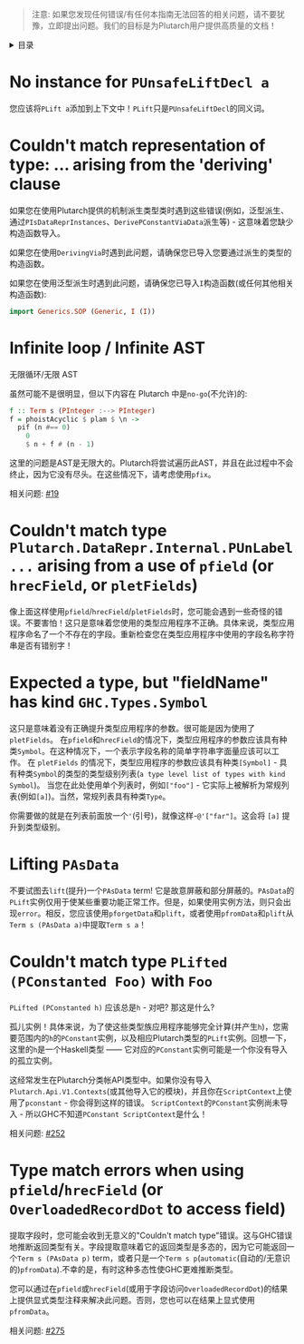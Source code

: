> 注意: 如果您发现任何错误/有任何本指南无法回答的相关问题，请不要犹豫，立即提出问题。我们的目标是为Plutarch用户提供高质量的文档！

<details>
<summary> 目录 </summary>

- [No instance for `PUnsafeLiftDecl a`](#no-instance-for-punsafeliftdecl-a)
- [Couldn't match representation of type: ... arising from the 'deriving' clause](#couldnt-match-representation-of-type--arising-from-the-deriving-clause)
- [Infinite loop / Infinite AST](#infinite-loop--infinite-ast)
- [Couldn't match type `Plutarch.DataRepr.Internal.PUnLabel ...` arising from a use of `pfield` (or `hrecField`, or `pletFields`)](#couldnt-match-type-plutarchdatareprinternalpunlabel--arising-from-a-use-of-pfield-or-hrecfield-or-pletfields)
- [Expected a type, but "fieldName" has kind `GHC.Types.Symbol`](#expected-a-type-but-fieldname-has-kind-ghctypessymbol)
- [Lifting `PAsData`](#lifting-pasdata)
- [Couldn't match type `PLifted (PConstanted Foo)` with `Foo`](#couldnt-match-type-plifted-pconstanted-foo-with-foo)
- [Type match errors when using `pfield`/`hrecField` (or `OverloadedRecordDot` to access field)](#type-match-errors-when-using-pfieldhrecfield-or-overloadedrecorddot-to-access-field)

</details>

# No instance for `PUnsafeLiftDecl a`

您应该将`PLift a`添加到上下文中！`PLift`只是`PUnsafeLiftDecl`的同义词。

# Couldn't match representation of type: ... arising from the 'deriving' clause

如果您在使用Plutarch提供的机制派生类型类时遇到这些错误(例如，泛型派生、通过`PIsDataReprInstances`、`DerivePConstantViaData`派生等) - 这意味着您缺少构造函数导入。

如果您在使用`DerivingVia`时遇到此问题，请确保您已导入您要通过派生的类型的构造函数。

如果您在使用泛型派生时遇到此问题，请确保您已导入`I`构造函数(或任何其他相关构造函数):

```hs
import Generics.SOP (Generic, I (I))
```

# Infinite loop / Infinite AST

无限循环/无限 AST

虽然可能不是很明显，但以下内容在 Plutarch 中是`no-go`(不允许)的:

```haskell
f :: Term s (PInteger :--> PInteger)
f = phoistAcyclic $ plam $ \n ->
  pif (n #== 0)
    0
    $ n + f # (n - 1)
```

这里的问题是AST是无限大的。Plutarch将尝试遍历此AST，并且在此过程中不会终止，因为它没有尽头。在这些情况下，请考虑使用`pfix`。


相关问题: [#19](https://github.com/Plutonomicon/plutarch/issues/19)

# Couldn't match type `Plutarch.DataRepr.Internal.PUnLabel ...` arising from a use of `pfield` (or `hrecField`, or `pletFields`)

像上面这样使用`pfield`/`hrecField`/`pletFields`时，您可能会遇到一些奇怪的错误。不要害怕！这只是意味着您使用的类型应用程序不正确。具体来说，类型应用程序命名了一个不存在的字段。重新检查您在类型应用程序中使用的字段名称字符串是否有错别字！


# Expected a type, but "fieldName" has kind `GHC.Types.Symbol`

这只是意味着没有正确提升类型应用程序的参数。很可能是因为使用了`pletFields`。
在`pfield`和`hrecField`的情况下，类型应用程序的参数应该具有种类`Symbol`。在这种情况下，一个表示字段名称的简单字符串字面量应该可以工作。
在 `pletFields` 的情况下，类型应用程序的参数应该具有种类`[Symbol]` - 具有种类`Symbol`的类型的类型级别列表(`a type level list of types with kind Symbol`)。
当您在此处使用单个列表时，例如`["foo"]` - 它实际上被解析为常规列表(例如`[a]`)。当然，常规列表具有种类`Type`。

你需要做的就是在列表前面放一个`'`(引号)，就像这样-`@'["far"]`。这会将 `[a]` 提升到类型级别。

# Lifting `PAsData`

不要试图去`lift`(提升)一个`PAsData` term! 它是故意屏蔽和部分屏蔽的。`PAsData`的`PLift`实例仅用于使某些重要功能正常工作。但是，如果使用实例方法，则只会出现`error`。相反，您应该使用`pforgetData`和`plift`，或者使用`pfromData`和`plift`从`Term s (PAsData a)`中提取`Term s a`！


# Couldn't match type `PLifted (PConstanted Foo)` with `Foo`

`PLifted (PConstanted h)` 应该总是`h` - 对吧? 那这是什么?

孤儿实例！具体来说，为了使这些类型族应用程序能够完全计算(并产生`h`)，您需要范围内的`h`的`PConstant`实例，以及相应Plutarch类型的`PLift`实例。回想一下，这里的`h`是一个Haskell类型 —— 它对应的`PConstant`实例可能是一个你没有导入的孤立实例。

这经常发生在Plutarch分类帐API类型中。如果你没有导入`Plutarch.Api.V1.Contexts`(或其他导入它的模块)，并且你在`ScriptContext`上使用了`pconstant` - 你会得到这样的错误。
`ScriptContext`的`PConstant`实例尚未导入 - 所以GHC不知道`PConstant ScriptContext`是什么！


相关问题: [#252](https://github.com/Plutonomicon/plutarch/issues/252)

# Type match errors when using `pfield`/`hrecField` (or `OverloadedRecordDot` to access field)

提取字段时，您可能会收到无意义的"Couldn't match type"错误。这与GHC错误地推断返回类型有关。字段提取意味着它的返回类型是多态的，因为它可能返回一个`Term s (PAsData p)` term，或者只是一个`Term s p`(`automatic`(自动的/无意识的)`pfromData`).不幸的是，有时这种多态性使GHC更难推断类型。

您可以通过在`pfield`或`hrecField`(或用于字段访问`OverloadedRecordDot`)的结果上提供显式类型注释来解决此问题。否则，您也可以在结果上显式使用`pfromData`。

相关问题: [#275](https://github.com/Plutonomicon/plutarch/issues/275)
